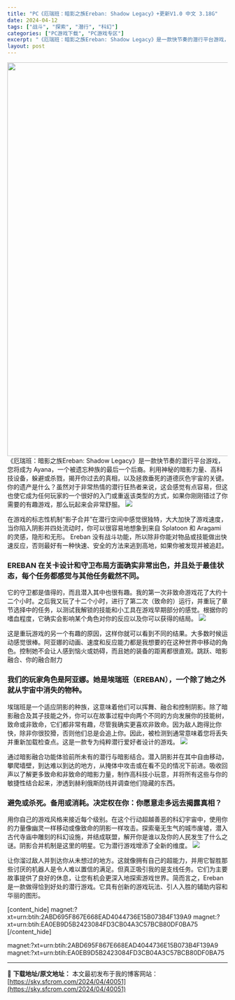 ```yaml
---
title: "PC《厄瑞班：暗影之族Ereban: Shadow Legacy》+更新V1.0 中文 3.18G"
date: 2024-04-12
tags: ["战斗", "探索", "潜行", "科幻"]
categories: ["PC游戏下载", "PC游戏专区"]
excerpt: "《厄瑞班：暗影之族Ereban: Shadow Legacy》是一款快节奏的潜行平台游戏，您将成为 Ayana，一个被遗忘种族的最后一个后裔。利用神秘的暗影力量、高科技设备，躲避或杀戮，揭开你过去的真相，以及拯救垂死的道德灰色宇宙的关键。你的遗产是什么？虽然对于非常热情的潜行狂热者来说，这会感觉有点&hellip;"
layout: post
---
```


<img class="size-full wp-image-40052 aligncenter" src="https://sky.sfcrom.com/wp-content/uploads/2024/04/202404120231265.webp" alt="" width="600" height="900" />
《厄瑞班：暗影之族Ereban: Shadow Legacy》是一款快节奏的潜行平台游戏，您将成为 Ayana，一个被遗忘种族的最后一个后裔。利用神秘的暗影力量、高科技设备，躲避或杀戮，揭开你过去的真相，以及拯救垂死的道德灰色宇宙的关键。你的遗产是什么？虽然对于非常热情的潜行狂热者来说，这会感觉有点容易，但这也使它成为任何玩家的一个很好的入门或重返该类型的方式，如果你刚刚错过了你需要的有趣游戏，那么玩起来会非常舒服。

<img src="https://sky.sfcrom.com/wp-content/uploads/2024/04/20240412103458-c6aec.jpeg" />

在游戏的标志性机制“影子合并”在潜行空间中感觉很独特，大大加快了游戏速度，当你陷入阴影并四处流动时，你可以很容易地想象到来自 Splatoon 和 Aragami 的灵感，隐形和无形。 Ereban 没有战斗功能，所以除非你能对物品或技能做出快速反应，否则最好有一种快速、安全的方法来逃到高地，如果你被发现并被追赶。
<h3>EREBAN 在关卡设计和守卫布局方面确实非常出色，并且处于最佳状态，每个任务都感觉与其他任务截然不同。</h3>
它的守卫都是值得的，而且潜入其中也很有趣。我的第一次非致命游戏花了大约十二个小时。之后我又玩了十二个小时，进行了第二次（致命的）运行，并重玩了章节选择中的任务，以测试我解锁的技能和小工具在游戏早期部分的感觉。根据你的嗜血程度，它确实会影响某个角色对你的反应以及你可以获得的结局。

<img src="https://sky.sfcrom.com/wp-content/uploads/2024/04/20240412103502-349c1.jpeg" />

这是重玩游戏的另一个有趣的原因，这样你就可以看到不同的结果。大多数时候运动感觉很棒。阿亚娜的动画、速度和反应能力都是我想要的在这种世界中移动的角色。控制她不会让人感到恼火或妨碍，而且她的装备的距离都很直观。跳跃、暗影融合、你的融合耐力
<h3>我们的玩家角色是阿亚娜。她是埃瑞班（EREBAN），一个除了她之外就从宇宙中消失的物种。</h3>
埃瑞班是一个适应阴影的种族，这意味着他们可以挥舞、融合和控制阴影。除了暗影融合及其子技能之外，你可以在故事过程中向两个不同的方向发展你的技能树，致命或非致命，它们都非常有趣，尽管我确实更喜欢非致命。因为敌人跑得比你快，除非你很狡猾，否则他们总是会追上你。因此，被检测到通常意味着您将丢失并重新加载检查点。这是一款专为纯粹潜行爱好者设计的游戏。

<img src="https://sky.sfcrom.com/wp-content/uploads/2024/04/20240412103506-5ae89.jpeg" />

通过暗影融合功能体验前所未有的潜行与暗影结合。潜入阴影并在其中自由移动，攀爬墙壁，到达难以到达的地方，从掩体中攻击或在看不见的情况下前进。吸收回声以了解更多致命和非致命的暗影力量，制作高科技小玩意，并将所有这些与你的敏捷性结合起来，渗透到赫利俄斯防线并调查他们隐藏的东西。
<h3>避免或杀死。备用或消耗。决定权在你：你愿意走多远去揭露真相？</h3>
用你自己的游戏风格来接近每个级别。在这个行动超越善恶的科幻宇宙中，使用你的力量像幽灵一样移动或像致命的阴影一样攻击。探索毫无生气的城市废墟，潜入古代寺庙中雕刻的科幻设施，并结成联盟，解开你是谁以及你的人民发生了什么之谜。阴影合并机制是这里的明星。它为潜行游戏增添了全新的维度。

<img src="https://sky.sfcrom.com/wp-content/uploads/2024/04/20240412103509-6cf1b.jpeg" />

让你溜过敌人并到达你从未想过的地方。这就像拥有自己的超能力，并用它智胜那些讨厌的机器人是令人难以置信的满足。但真正吸引我的是支线任务。它们为主要故事提供了良好的休息，让您有机会更深入地探索游戏世界。简而言之，Ereban 是一款做得恰到好处的潜行游戏。它具有创新的游戏玩法、引人入胜的辅助内容和华丽的图形。

[content_hide]
magnet:?xt=urn:btih:2ABD695F867E668EAD4044736E15B073B4F139A9
magnet:?xt=urn:btih:EA0EB9D5B2423084FD3CB04A3C57BCB80DF0BA75
[/content_hide]

<!--wechatfans start-->
magnet:?xt=urn:btih:2ABD695F867E668EAD4044736E15B073B4F139A9
magnet:?xt=urn:btih:EA0EB9D5B2423084FD3CB04A3C57BCB80DF0BA75
<!--wechatfans end-->

---
📖 **下载地址/原文地址：** 本文最初发布于我的博客网站：[https://sky.sfcrom.com/2024/04/40051](https://sky.sfcrom.com/2024/04/40051)
